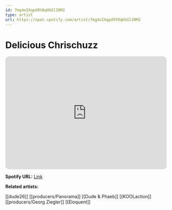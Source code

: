 ```yaml
---
id: 7mg4oIXqpd9Y8qHSGlZ0M2
type: artist
url: https://open.spotify.com/artist/7mg4oIXqpd9Y8qHSGlZ0M2
---
```

# Delicious Chrischuzz

<iframe style="border-radius:12px" src="https://open.spotify.com/embed/artist/7mg4oIXqpd9Y8qHSGlZ0M2" width="100%" height="352" frameBorder="0" allowfullscreen="" allow="autoplay; clipboard-write; encrypted-media; fullscreen; picture-in-picture" loading="lazy"></iframe>

**Spotify URL:** [Link](https://open.spotify.com/artist/7mg4oIXqpd9Y8qHSGlZ0M2)

**Related artists:**

[[dude26]]
[[producers/Panorama]]
[[Dude & Phaeb]]
[[KOOLaction]]
[[producers/Georg Ziegler]]
[[Eloquent]]
